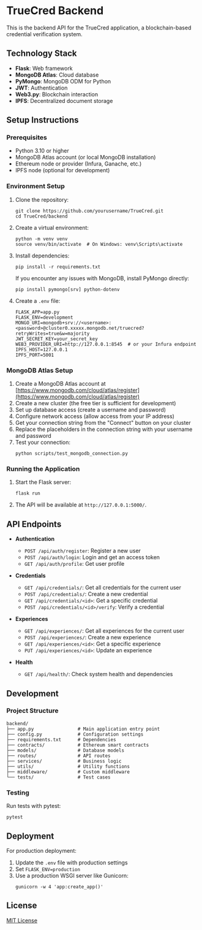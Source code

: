 # TrueCred Backend

This is the backend API for the TrueCred application, a blockchain-based credential verification system.

## Technology Stack

- **Flask**: Web framework
- **MongoDB Atlas**: Cloud database
- **PyMongo**: MongoDB ODM for Python
- **JWT**: Authentication
- **Web3.py**: Blockchain interaction
- **IPFS**: Decentralized document storage

## Setup Instructions

### Prerequisites

- Python 3.10 or higher
- MongoDB Atlas account (or local MongoDB installation)
- Ethereum node or provider (Infura, Ganache, etc.)
- IPFS node (optional for development)

### Environment Setup

1. Clone the repository:

   ```
   git clone https://github.com/yourusername/TrueCred.git
   cd TrueCred/backend
   ```

2. Create a virtual environment:

   ```
   python -m venv venv
   source venv/bin/activate  # On Windows: venv\Scripts\activate
   ```

3. Install dependencies:

   ```
   pip install -r requirements.txt
   ```

   If you encounter any issues with MongoDB, install PyMongo directly:

   ```
   pip install pymongo[srv] python-dotenv
   ```

4. Create a `.env` file:
   ```
   FLASK_APP=app.py
   FLASK_ENV=development
   MONGO_URI=mongodb+srv://<username>:<password>@cluster0.xxxxx.mongodb.net/truecred?retryWrites=true&w=majority
   JWT_SECRET_KEY=your_secret_key
   WEB3_PROVIDER_URI=http://127.0.0.1:8545  # or your Infura endpoint
   IPFS_HOST=127.0.0.1
   IPFS_PORT=5001
   ```

### MongoDB Atlas Setup

1. Create a MongoDB Atlas account at [https://www.mongodb.com/cloud/atlas/register](https://www.mongodb.com/cloud/atlas/register)
2. Create a new cluster (the free tier is sufficient for development)
3. Set up database access (create a username and password)
4. Configure network access (allow access from your IP address)
5. Get your connection string from the "Connect" button on your cluster
6. Replace the placeholders in the connection string with your username and password
7. Test your connection:
   ```
   python scripts/test_mongodb_connection.py
   ```

### Running the Application

1. Start the Flask server:

   ```
   flask run
   ```

2. The API will be available at `http://127.0.0.1:5000/`.

## API Endpoints

- **Authentication**

  - `POST /api/auth/register`: Register a new user
  - `POST /api/auth/login`: Login and get an access token
  - `GET /api/auth/profile`: Get user profile

- **Credentials**

  - `GET /api/credentials/`: Get all credentials for the current user
  - `POST /api/credentials/`: Create a new credential
  - `GET /api/credentials/<id>`: Get a specific credential
  - `POST /api/credentials/<id>/verify`: Verify a credential

- **Experiences**

  - `GET /api/experiences/`: Get all experiences for the current user
  - `POST /api/experiences/`: Create a new experience
  - `GET /api/experiences/<id>`: Get a specific experience
  - `PUT /api/experiences/<id>`: Update an experience

- **Health**
  - `GET /api/health/`: Check system health and dependencies

## Development

### Project Structure

```
backend/
├── app.py                # Main application entry point
├── config.py             # Configuration settings
├── requirements.txt      # Dependencies
├── contracts/            # Ethereum smart contracts
├── models/               # Database models
├── routes/               # API routes
├── services/             # Business logic
├── utils/                # Utility functions
├── middleware/           # Custom middleware
└── tests/                # Test cases
```

### Testing

Run tests with pytest:

```
pytest
```

## Deployment

For production deployment:

1. Update the `.env` file with production settings
2. Set `FLASK_ENV=production`
3. Use a production WSGI server like Gunicorn:
   ```
   gunicorn -w 4 'app:create_app()'
   ```

## License

[MIT License](LICENSE)
